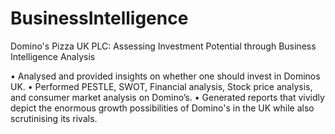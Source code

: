 # BusinessIntelligence
Domino's Pizza UK PLC: Assessing Investment Potential through Business Intelligence Analysis

•	Analysed and provided insights on whether one should invest in Dominos UK. 
•	Performed PESTLE, SWOT, Financial analysis, Stock price analysis, and consumer market analysis on Domino’s.
•	Generated reports that vividly depict the enormous growth possibilities of Domino's in the UK while also scrutinising its rivals.
